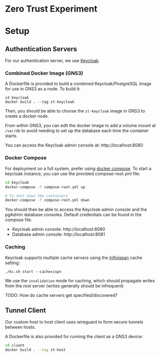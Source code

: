 # Zero Trust Experiment

# Setup

## Authentication Servers
For our authentication server, we use [Keycloak](https://keycloak.org). 

### Combined Docker Image (GNS3)
A Dockerfile is provided to build a combined Keycloak/PostgreSQL image for use 
in GNS3 as a node. To build it:

```
cd keycloak
docker build . --tag zt-keycloak
```

Then, you should be able to choose the `zt-keycloak` image in GNS3 to create a 
docker node.

From within GNS3, you can edit the docker image to add
a volume mount at `/var/db` to avoid needing to set up
the database each time the container starts.

You can access the Keycloak admin console at: http://localhost:8080

### Docker Compose
For deployment on a full system, prefer using [docker compose](https://docs.docker.com/compose/install/).
To start a keycloak instance, you can use the provided compose-root.yml
file:

```bash
cd keycloak
docker-compose -f compose-root.yml up 

# To shut down the containers
docker-compose -f compose-root.yml down
```

You should then be able to access the Keycloak admin console and the
pgAdmin database consoles. Default credentials can be found in the compose file.

- Keycloak admin console: http://localhost:8080
- Database admin console: http://localhost:8081

### Caching

Keycloak supports multiple cache servers using the [Infinispan](https://infinispan.org/docs/stable/titles/configuring/configuring.html) 
cache setting:

```
./kc.sh start --cache=ispn
```

We use the `invalidation` mode for caching, which should propagate writes from
the root server (writes generally should be infrequent)

TODO: How do cache servers get specified/discovered?

## Tunnel Client
Our custom host to host client uses wireguard to form secure tunnels between hosts.

A Dockerfile is also provided for running the client as a GNS3 device:

```bash
cd client
docker build . --tag zt-host
```